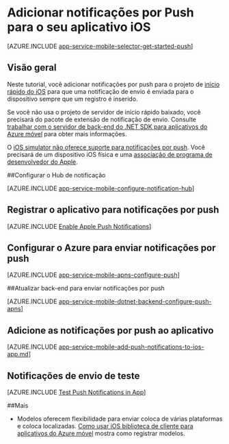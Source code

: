 <properties
    pageTitle="Adicionar notificações por Push para o iOS aplicativo aos aplicativos do Azure Mobile"
    description="Saiba como usar aplicativos do Azure Mobile para enviar notificações por push para o seu aplicativo iOS."
    services="app-service\mobile"
    documentationCenter="ios"
    manager="yochayk"
    editor=""
    authors="ysxu"/>

<tags
    ms.service="app-service-mobile"
    ms.workload="mobile"
    ms.tgt_pltfrm="mobile-ios"
    ms.devlang="objective-c"
    ms.topic="article"
    ms.date="10/10/2016"
    ms.author="yuaxu"/>


# <a name="add-push-notifications-to-your-ios-app"></a>Adicionar notificações por Push para o seu aplicativo iOS

[AZURE.INCLUDE [app-service-mobile-selector-get-started-push](../../includes/app-service-mobile-selector-get-started-push.md)]

## <a name="overview"></a>Visão geral
Neste tutorial, você adicionar notificações por push para o projeto de [início rápido do iOS] para que uma notificação de envio é enviada para o dispositivo sempre que um registro é inserido.

Se você não usa o projeto de servidor de início rápido baixado, você precisará do pacote de extensão de notificação de envio. Consulte [trabalhar com o servidor de back-end do .NET SDK para aplicativos do Azure móvel](app-service-mobile-dotnet-backend-how-to-use-server-sdk.md) para obter mais informações.

O [iOS simulator não oferece suporte para notificações por push](https://developer.apple.com/library/ios/documentation/IDEs/Conceptual/iOS_Simulator_Guide/TestingontheiOSSimulator.html). Você precisará de um dispositivo iOS física e uma [associação de programa de desenvolvedor do Apple](https://developer.apple.com/programs/ios/).

##<a name="configure-hub"></a>Configurar o Hub de notificação

[AZURE.INCLUDE [app-service-mobile-configure-notification-hub](../../includes/app-service-mobile-configure-notification-hub.md)]

## <a id="register"></a>Registrar o aplicativo para notificações por push

[AZURE.INCLUDE [Enable Apple Push Notifications](../../includes/enable-apple-push-notifications.md)]

## <a name="configure-azure-to-send-push-notifications"></a>Configurar o Azure para enviar notificações por push

[AZURE.INCLUDE [app-service-mobile-apns-configure-push](../../includes/app-service-mobile-apns-configure-push.md)]

##<a id="update-server"></a>Atualizar back-end para enviar notificações por push

[AZURE.INCLUDE [app-service-mobile-dotnet-backend-configure-push-apns](../../includes/app-service-mobile-dotnet-backend-configure-push-apns.md)]

## <a id="add-push"></a>Adicione as notificações por push ao aplicativo

[AZURE.INCLUDE [app-service-mobile-add-push-notifications-to-ios-app.md](../../includes/app-service-mobile-add-push-notifications-to-ios-app.md)]

## <a id="test"></a>Notificações de envio de teste

[AZURE.INCLUDE [Test Push Notifications in App](../../includes/test-push-notifications-in-app.md)]

##<a id="more"></a>Mais

* Modelos oferecem flexibilidade para enviar coloca de várias plataformas e coloca localizadas. [Como usar iOS biblioteca de cliente para aplicativos do Azure móvel](app-service-mobile-ios-how-to-use-client-library.md#templates) mostra como registrar modelos.

<!-- Anchors.  -->

<!-- Images. -->

<!-- URLs. -->
[início rápido do iOS]: app-service-mobile-ios-get-started.md
